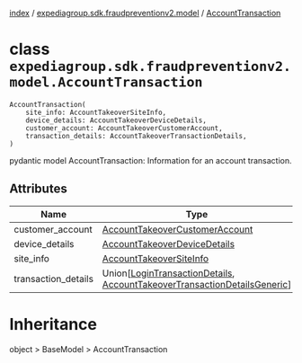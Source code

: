 [index](index.md) /
[expediagroup.sdk.fraudpreventionv2.model](expediagroup.sdk.fraudpreventionv2.model.md)
/ [AccountTransaction](AccountTransaction.md)

# class `expediagroup.sdk.fraudpreventionv2.model.AccountTransaction`

```
AccountTransaction(
    site_info: AccountTakeoverSiteInfo,
    device_details: AccountTakeoverDeviceDetails,
    customer_account: AccountTakeoverCustomerAccount,
    transaction_details: AccountTakeoverTransactionDetails,
)
```

pydantic model AccountTransaction: Information for an account
transaction.

## Attributes

| Name                | Type                                                                                                                                                    | Required | Description |
| ------------------- | ------------------------------------------------------------------------------------------------------------------------------------------------------- | -------- | ----------- |
| customer_account    | [AccountTakeoverCustomerAccount](AccountTakeoverCustomerAccount.md)                                                                                     | True     | …           |
| device_details      | [AccountTakeoverDeviceDetails](AccountTakeoverDeviceDetails.md)                                                                                         | True     | …           |
| site_info           | [AccountTakeoverSiteInfo](AccountTakeoverSiteInfo.md)                                                                                                   | True     | …           |
| transaction_details | Union\[[LoginTransactionDetails](LoginTransactionDetails.md), [AccountTakeoverTransactionDetailsGeneric](AccountTakeoverTransactionDetailsGeneric.md)\] | True     | …           |

# Inheritance

object > BaseModel > AccountTransaction
